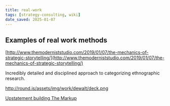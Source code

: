 ```yaml
---
title: real-work
tags: [strategy-consulting, wiki]
date_saved: 2025-01-07
---
```


## Examples of real work methods

[http://www.themoderniststudio.com/2019/01/07/the-mechanics-of-strategic-storytelling/](http://www.themoderniststudio.com/2019/01/07/the-mechanics-of-strategic-storytelling/)

Incredibly detailed and disciplined approach to categorizing ethnographic research.

<http://round.is/assets/img/work/dewalt/deck.png>

[Upstatement building The Markup](https://twitter.com/upstatement/status/1232783078176759808)